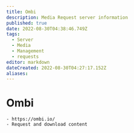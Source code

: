 ```yaml
---
title: Ombi
description: Media Request server information
published: true
date: 2022-08-30T04:38:46.749Z
tags:
  - Server
  - Media
  - Management
  - requests
editor: markdown
dateCreated: 2022-08-30T04:27:17.152Z
aliases:
---
```

# Ombi
	- https://ombi.io/
	- Request and download content